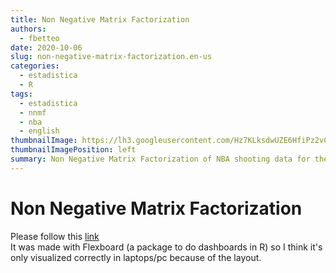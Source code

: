 ```yaml
---
title: Non Negative Matrix Factorization
authors:
  - fbetteo 
date: 2020-10-06
slug: non-negative-matrix-factorization.en-us
categories:
  - estadistica
  - R
tags:
  - estadistica
  - nnmf
  - nba
  - english
thumbnailImage: https://lh3.googleusercontent.com/Hz7KLksdwUZE6HfiPz2vC3N_-xaiW0pubLXTgP3fais47d1s6cN64G_7r4IWh68Czyd11vaM6WeEH6vOvg=w300-h168-rw
thumbnailImagePosition: left
summary: Non Negative Matrix Factorization of NBA shooting data for the 2018-2019 season.
---
```


# Non Negative Matrix Factorization

Please follow this [link](/flexdashboard/nnmf_nba.html)  
It was made with Flexboard (a package to do dashboards in R) so I think it's only visualized correctly in laptops/pc because of the layout.

